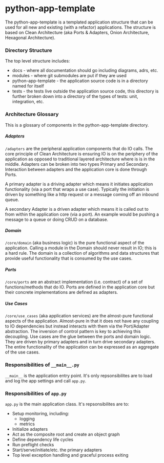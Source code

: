# python-app-template
The python-app-template is a templated application structure that can be used
for all new and existing (with a refactor) applications. The structure is based
on Clean Architecture (aka Ports & Adapters, Onion Architecture, Hexagonal
Architecture).

### Directory Structure
The top level structure includes:
* docs - where all documentation should go including diagrams, adrs, etc.
* modules - where git submodules are put if they are used
* python-app-template - the application source code is in a directory named for itself
* tests - the tests live outside the application source code, this directory is
further broken down into a directory of the types of tests: unit, integration, etc.

### Architecture Glossary
This is a glossary of components in the python-app-template directory.

##### Adapters
`/adapters` are the peripheral application
components that do IO calls. The core principle of Clean Architecture is ensuring IO
is on the periphery of the application as opposed to traditional layered architecture
where is is in the middle. Adapters can be broken into two types Primary
and Secondary. Interaction between adapters and the application core is done
through Ports.

A primary adapter is a driving adapter which means it initiates application
functionality (via a port that wraps a use case). Typically the initiation is
driven by something like a http request or a message coming off an inbound queue.
 
A secondary Adapter is a driven adapter which means it is called out to from within
the application core (via a port). An example would be pushing a message to a queue or doing
CRUD on a database.

##### Domain
`/core/domain` (aka business logic) is the pure functional aspect of the application.
Calling a module in the Domain should never result in IO; this is a hard rule. The
domain is a collection of algorithms and data structures that provide useful
functionality that is consumed by the use cases.

##### Ports
`/core/ports` are an abstract implementation (i.e. contract) of a set of
functions/methods that do IO. Ports are defined in the application core but their
concrete implementations are defined as adapters.
 

##### Use Cases
`/core/use_cases` (aka application services) are the almost-pure functional aspects
of the application. Almost-pure in that it does not have any coupling to IO
dependencies but instead interacts with them via the Port/Adapter abstraction. The
inversion of control pattern is key to achieving this decoupling.
Use cases are the glue between the ports and domain logic. They are driven
by primary adapters and in turn drive secondary adapters. The entire functionality
of the application can be expressed as an aggregate of the use cases.


### Responsibilities of `__main__.py`
`__main__` is the application entry point. It's only repsonsibilites are to load and log the app settings and call `app.py`.


### Responsibilities of `app.py`
`app.py` is the main application class. It's repsonsibilites are to:
* Setup monitoring, including:
    - logging
    - metrics
* Initialize adapters
* Act as the composite root and create an object graph
* Define dependency life cycles
* Run preflight checks
* Start/serve/initiate/etc. the primary adapters
* Top level exception handling and graceful process exiting
